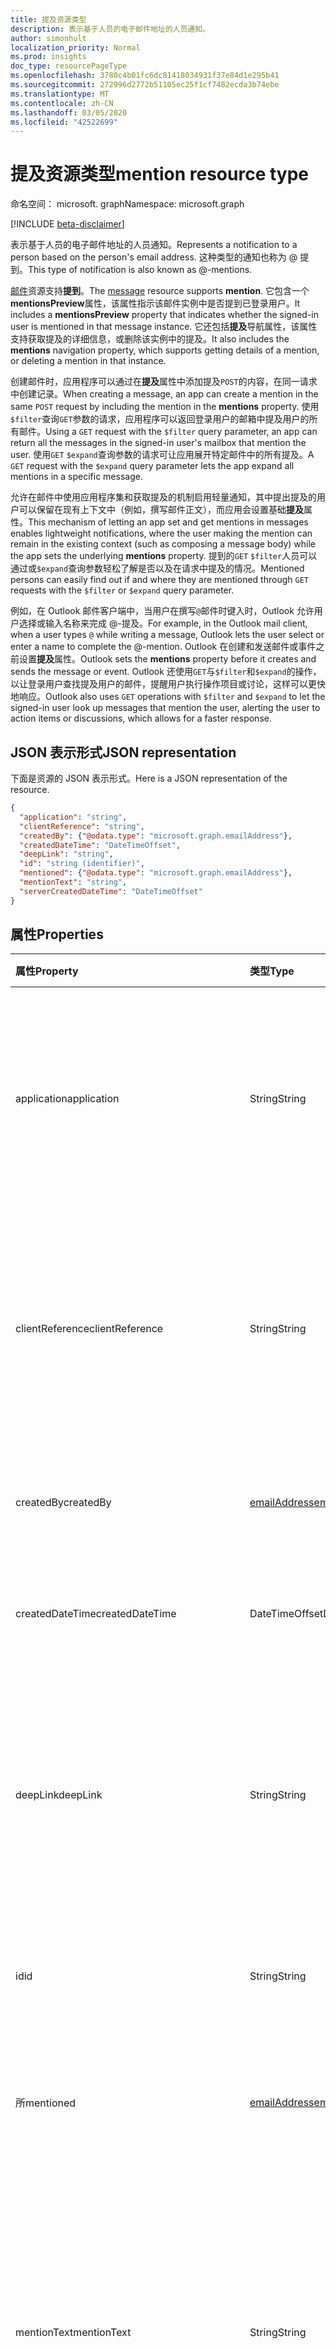 ```yaml
---
title: 提及资源类型
description: 表示基于人员的电子邮件地址的人员通知。
author: simonhult
localization_priority: Normal
ms.prod: insights
doc_type: resourcePageType
ms.openlocfilehash: 3780c4b01fc6dc81418034931f37e84d1e295b41
ms.sourcegitcommit: 272996d2772b51105ec25f1cf7482ecda3b74ebe
ms.translationtype: MT
ms.contentlocale: zh-CN
ms.lasthandoff: 03/05/2020
ms.locfileid: "42522699"
---
```

# <a name="mention-resource-type"></a><span data-ttu-id="6a2ef-103">提及资源类型</span><span class="sxs-lookup"><span data-stu-id="6a2ef-103">mention resource type</span></span>

<span data-ttu-id="6a2ef-104">命名空间： microsoft. graph</span><span class="sxs-lookup"><span data-stu-id="6a2ef-104">Namespace: microsoft.graph</span></span>

[!INCLUDE [beta-disclaimer](../../includes/beta-disclaimer.md)]

<span data-ttu-id="6a2ef-105">表示基于人员的电子邮件地址的人员通知。</span><span class="sxs-lookup"><span data-stu-id="6a2ef-105">Represents a notification to a person based on the person's email address.</span></span> <span data-ttu-id="6a2ef-106">这种类型的通知也称为 @ 提到。</span><span class="sxs-lookup"><span data-stu-id="6a2ef-106">This type of notification is also known as @-mentions.</span></span>

<span data-ttu-id="6a2ef-107">[邮件](../resources/message.md)资源支持**提到**。</span><span class="sxs-lookup"><span data-stu-id="6a2ef-107">The [message](../resources/message.md) resource supports **mention**.</span></span> <span data-ttu-id="6a2ef-108">它包含一个**mentionsPreview**属性，该属性指示该邮件实例中是否提到已登录用户。</span><span class="sxs-lookup"><span data-stu-id="6a2ef-108">It includes a **mentionsPreview** property that indicates whether the signed-in user is mentioned in that message instance.</span></span> <span data-ttu-id="6a2ef-109">它还包括**提及**导航属性，该属性支持获取提及的详细信息，或删除该实例中的提及。</span><span class="sxs-lookup"><span data-stu-id="6a2ef-109">It also includes the **mentions** navigation property, which supports getting details of a mention, or deleting a mention in that instance.</span></span>

<span data-ttu-id="6a2ef-110">创建邮件时，应用程序可以通过在**提及**属性中添加提及`POST`的内容，在同一请求中创建记录。</span><span class="sxs-lookup"><span data-stu-id="6a2ef-110">When creating a message, an app can create a mention in the same `POST` request by including the mention in the **mentions** property.</span></span> <span data-ttu-id="6a2ef-111">使用`$filter`查询`GET`参数的请求，应用程序可以返回登录用户的邮箱中提及用户的所有邮件。</span><span class="sxs-lookup"><span data-stu-id="6a2ef-111">Using a `GET` request with the `$filter` query parameter, an app can return all the messages in the signed-in user's mailbox that mention the user.</span></span> <span data-ttu-id="6a2ef-112">使用`GET` `$expand`查询参数的请求可让应用展开特定邮件中的所有提及。</span><span class="sxs-lookup"><span data-stu-id="6a2ef-112">A `GET` request with the `$expand` query parameter lets the app expand all mentions in a specific message.</span></span>

<span data-ttu-id="6a2ef-113">允许在邮件中使用应用程序集和获取提及的机制启用轻量通知，其中提出提及的用户可以保留在现有上下文中（例如，撰写邮件正文），而应用会设置基础**提及**属性。</span><span class="sxs-lookup"><span data-stu-id="6a2ef-113">This mechanism of letting an app set and get mentions in messages enables lightweight notifications, where the user making the mention can remain in the existing context (such as composing a message body) while the app sets the underlying **mentions** property.</span></span> <span data-ttu-id="6a2ef-114">提到的`GET` `$filter`人员可以通过或`$expand`查询参数轻松了解是否以及在请求中提及的情况。</span><span class="sxs-lookup"><span data-stu-id="6a2ef-114">Mentioned persons can easily find out if and where they are mentioned through `GET` requests with the `$filter` or `$expand` query parameter.</span></span>  

<span data-ttu-id="6a2ef-115">例如，在 Outlook 邮件客户端中，当用户在撰写`@`邮件时键入时，Outlook 允许用户选择或输入名称来完成 @-提及。</span><span class="sxs-lookup"><span data-stu-id="6a2ef-115">For example, in the Outlook mail client, when a user types `@` while writing a message, Outlook lets the user select or enter a name to complete the @-mention.</span></span> <span data-ttu-id="6a2ef-116">Outlook 在创建和发送邮件或事件之前设置**提及**属性。</span><span class="sxs-lookup"><span data-stu-id="6a2ef-116">Outlook sets the **mentions** property before it creates and sends the message or event.</span></span> <span data-ttu-id="6a2ef-117">Outlook 还使用`GET`与`$filter`和`$expand`的操作，以让登录用户查找提及用户的邮件，提醒用户执行操作项目或讨论，这样可以更快地响应。</span><span class="sxs-lookup"><span data-stu-id="6a2ef-117">Outlook also uses `GET` operations with `$filter` and `$expand` to let the signed-in user look up messages that mention the user, alerting the user to action items or discussions, which allows for a faster response.</span></span>


## <a name="json-representation"></a><span data-ttu-id="6a2ef-118">JSON 表示形式</span><span class="sxs-lookup"><span data-stu-id="6a2ef-118">JSON representation</span></span>

<span data-ttu-id="6a2ef-119">下面是资源的 JSON 表示形式。</span><span class="sxs-lookup"><span data-stu-id="6a2ef-119">Here is a JSON representation of the resource.</span></span>

<!-- {
  "blockType": "resource",
  "optionalProperties": [

  ],
  "@odata.type": "microsoft.graph.mention"
}-->

```json
{
  "application": "string",
  "clientReference": "string",
  "createdBy": {"@odata.type": "microsoft.graph.emailAddress"},
  "createdDateTime": "DateTimeOffset",
  "deepLink": "string",
  "id": "string (identifier)",
  "mentioned": {"@odata.type": "microsoft.graph.emailAddress"},
  "mentionText": "string",
  "serverCreatedDateTime": "DateTimeOffset"
}

```
## <a name="properties"></a><span data-ttu-id="6a2ef-120">属性</span><span class="sxs-lookup"><span data-stu-id="6a2ef-120">Properties</span></span>
| <span data-ttu-id="6a2ef-121">属性</span><span class="sxs-lookup"><span data-stu-id="6a2ef-121">Property</span></span>     | <span data-ttu-id="6a2ef-122">类型</span><span class="sxs-lookup"><span data-stu-id="6a2ef-122">Type</span></span>   |<span data-ttu-id="6a2ef-123">说明</span><span class="sxs-lookup"><span data-stu-id="6a2ef-123">Description</span></span>|
|:---------------|:--------|:----------|
|<span data-ttu-id="6a2ef-124">application</span><span class="sxs-lookup"><span data-stu-id="6a2ef-124">application</span></span> | <span data-ttu-id="6a2ef-125">String</span><span class="sxs-lookup"><span data-stu-id="6a2ef-125">String</span></span> | <span data-ttu-id="6a2ef-126">在其中创建提及的应用程序的名称。</span><span class="sxs-lookup"><span data-stu-id="6a2ef-126">The name of the application where the mention is created.</span></span> <span data-ttu-id="6a2ef-127">可选。</span><span class="sxs-lookup"><span data-stu-id="6a2ef-127">Optional.</span></span> <span data-ttu-id="6a2ef-128">不会对**邮件**使用和默认为 null。</span><span class="sxs-lookup"><span data-stu-id="6a2ef-128">Not used and defaulted as null for **message**.</span></span> |
|<span data-ttu-id="6a2ef-129">clientReference</span><span class="sxs-lookup"><span data-stu-id="6a2ef-129">clientReference</span></span> | <span data-ttu-id="6a2ef-130">String</span><span class="sxs-lookup"><span data-stu-id="6a2ef-130">String</span></span> | <span data-ttu-id="6a2ef-131">代表资源实例的父项的唯一标识符。</span><span class="sxs-lookup"><span data-stu-id="6a2ef-131">A unique identifier that represents a parent of the resource instance.</span></span> <span data-ttu-id="6a2ef-132">可选。</span><span class="sxs-lookup"><span data-stu-id="6a2ef-132">Optional.</span></span> <span data-ttu-id="6a2ef-133">不会对**邮件**使用和默认为 null。</span><span class="sxs-lookup"><span data-stu-id="6a2ef-133">Not used and defaulted as null for **message**.</span></span> |
|<span data-ttu-id="6a2ef-134">createdBy</span><span class="sxs-lookup"><span data-stu-id="6a2ef-134">createdBy</span></span>  | [<span data-ttu-id="6a2ef-135">emailAddress</span><span class="sxs-lookup"><span data-stu-id="6a2ef-135">emailAddress</span></span>](../resources/emailaddress.md) | <span data-ttu-id="6a2ef-136">提出提及的用户的电子邮件信息。</span><span class="sxs-lookup"><span data-stu-id="6a2ef-136">The email information of the user who made the mention.</span></span> |
|<span data-ttu-id="6a2ef-137">createdDateTime</span><span class="sxs-lookup"><span data-stu-id="6a2ef-137">createdDateTime</span></span>  |<span data-ttu-id="6a2ef-138">DateTimeOffset</span><span class="sxs-lookup"><span data-stu-id="6a2ef-138">DateTimeOffset</span></span> |<span data-ttu-id="6a2ef-139">在客户端上创建提及的日期和时间。</span><span class="sxs-lookup"><span data-stu-id="6a2ef-139">The date and time that the mention is created on the client.</span></span> |
|<span data-ttu-id="6a2ef-140">deepLink</span><span class="sxs-lookup"><span data-stu-id="6a2ef-140">deepLink</span></span> | <span data-ttu-id="6a2ef-141">String</span><span class="sxs-lookup"><span data-stu-id="6a2ef-141">String</span></span> | <span data-ttu-id="6a2ef-142">指向资源实例中提及的上下文的深层 web 链接。</span><span class="sxs-lookup"><span data-stu-id="6a2ef-142">A deep web link to the context of the mention in the resource instance.</span></span> <span data-ttu-id="6a2ef-143">可选。</span><span class="sxs-lookup"><span data-stu-id="6a2ef-143">Optional.</span></span> <span data-ttu-id="6a2ef-144">不会对**邮件**使用和默认为 null。</span><span class="sxs-lookup"><span data-stu-id="6a2ef-144">Not used and defaulted as null for **message**.</span></span> |
|<span data-ttu-id="6a2ef-145">id</span><span class="sxs-lookup"><span data-stu-id="6a2ef-145">id</span></span> | <span data-ttu-id="6a2ef-146">String</span><span class="sxs-lookup"><span data-stu-id="6a2ef-146">String</span></span>| <span data-ttu-id="6a2ef-147">资源实例中提及的唯一标识符。</span><span class="sxs-lookup"><span data-stu-id="6a2ef-147">The unique identifier of a mention in a resource instance.</span></span>|
|<span data-ttu-id="6a2ef-148">所</span><span class="sxs-lookup"><span data-stu-id="6a2ef-148">mentioned</span></span> | [<span data-ttu-id="6a2ef-149">emailAddress</span><span class="sxs-lookup"><span data-stu-id="6a2ef-149">emailAddress</span></span>](../resources/emailaddress.md) | <span data-ttu-id="6a2ef-150">提到的人员的电子邮件信息。</span><span class="sxs-lookup"><span data-stu-id="6a2ef-150">The email information of the mentioned person.</span></span> <span data-ttu-id="6a2ef-151">必填。</span><span class="sxs-lookup"><span data-stu-id="6a2ef-151">Required.</span></span> |
|<span data-ttu-id="6a2ef-152">mentionText</span><span class="sxs-lookup"><span data-stu-id="6a2ef-152">mentionText</span></span> | <span data-ttu-id="6a2ef-153">String</span><span class="sxs-lookup"><span data-stu-id="6a2ef-153">String</span></span> | <span data-ttu-id="6a2ef-154">可选。</span><span class="sxs-lookup"><span data-stu-id="6a2ef-154">Optional.</span></span> <span data-ttu-id="6a2ef-155">不会对**邮件**使用和默认为 null。</span><span class="sxs-lookup"><span data-stu-id="6a2ef-155">Not used and defaulted as null for **message**.</span></span> <span data-ttu-id="6a2ef-156">若要获取邮件中提及的内容，请改为查看邮件的**bodyPreview**属性。</span><span class="sxs-lookup"><span data-stu-id="6a2ef-156">To get the mentions in a message, see the **bodyPreview** property of the message instead.</span></span> |
|<span data-ttu-id="6a2ef-157">serverCreatedDateTime</span><span class="sxs-lookup"><span data-stu-id="6a2ef-157">serverCreatedDateTime</span></span> | <span data-ttu-id="6a2ef-158">DateTimeOffset</span><span class="sxs-lookup"><span data-stu-id="6a2ef-158">DateTimeOffset</span></span> | <span data-ttu-id="6a2ef-159">在服务器上创建提及的日期和时间。</span><span class="sxs-lookup"><span data-stu-id="6a2ef-159">The date and time that the mention is created on the server.</span></span> <span data-ttu-id="6a2ef-160">可选。</span><span class="sxs-lookup"><span data-stu-id="6a2ef-160">Optional.</span></span> <span data-ttu-id="6a2ef-161">不会对**邮件**使用和默认为 null。</span><span class="sxs-lookup"><span data-stu-id="6a2ef-161">Not used and defaulted as null for **message**.</span></span> |

## <a name="relationships"></a><span data-ttu-id="6a2ef-162">关系</span><span class="sxs-lookup"><span data-stu-id="6a2ef-162">Relationships</span></span>
<span data-ttu-id="6a2ef-163">无</span><span class="sxs-lookup"><span data-stu-id="6a2ef-163">None</span></span>


## <a name="methods"></a><span data-ttu-id="6a2ef-164">方法</span><span class="sxs-lookup"><span data-stu-id="6a2ef-164">Methods</span></span>

| <span data-ttu-id="6a2ef-165">方法</span><span class="sxs-lookup"><span data-stu-id="6a2ef-165">Method</span></span>           | <span data-ttu-id="6a2ef-166">返回类型</span><span class="sxs-lookup"><span data-stu-id="6a2ef-166">Return Type</span></span>    |<span data-ttu-id="6a2ef-167">说明</span><span class="sxs-lookup"><span data-stu-id="6a2ef-167">Description</span></span>|
|:---------------|:--------|:----------|
|<span data-ttu-id="6a2ef-168">[Post](../api/user-sendmail.md#request-2)和 send</span><span class="sxs-lookup"><span data-stu-id="6a2ef-168">[Post](../api/user-sendmail.md#request-2) and send</span></span> | <span data-ttu-id="6a2ef-169">无</span><span class="sxs-lookup"><span data-stu-id="6a2ef-169">None</span></span> | <span data-ttu-id="6a2ef-170">创建并将提及作为新邮件的一部分发送。</span><span class="sxs-lookup"><span data-stu-id="6a2ef-170">Create and send mentions as part of a new message.</span></span>|
|<span data-ttu-id="6a2ef-171">[发布](../api/user-post-messages.md#request-2)到新草稿</span><span class="sxs-lookup"><span data-stu-id="6a2ef-171">[Post](../api/user-post-messages.md#request-2) to a new draft</span></span> | <span data-ttu-id="6a2ef-172">包含一个或多个**提及**对象的[邮件](../resources/message.md)。</span><span class="sxs-lookup"><span data-stu-id="6a2ef-172">[message](../resources/message.md) that contains one or more **mention** objects.</span></span> | <span data-ttu-id="6a2ef-173">创建新邮件的草稿并包含一个或多个**提及**的对象。</span><span class="sxs-lookup"><span data-stu-id="6a2ef-173">Create a draft of a new message and include one or more **mention** objects.</span></span>|
|<span data-ttu-id="6a2ef-174">[获取](../api/user-list-messages.md#request-2)涉及我的邮件</span><span class="sxs-lookup"><span data-stu-id="6a2ef-174">[Get](../api/user-list-messages.md#request-2) messages mentioning me</span></span> | <span data-ttu-id="6a2ef-175">[message](../resources/message.md) 集合</span><span class="sxs-lookup"><span data-stu-id="6a2ef-175">[message](../resources/message.md) collection</span></span> | <span data-ttu-id="6a2ef-176">获取已登录用户邮箱中的所有邮件，其中包含此用户的**提及**。</span><span class="sxs-lookup"><span data-stu-id="6a2ef-176">Get all the messages in the signed-in user's mailbox that contain a **mention** of this user.</span></span>|
|<span data-ttu-id="6a2ef-177">[获取](../api/message-get.md#request-2)邮件及其提及内容</span><span class="sxs-lookup"><span data-stu-id="6a2ef-177">[Get](../api/message-get.md#request-2) a message and its mentions</span></span> | <span data-ttu-id="6a2ef-178">[message](../resources/message.md) 集合</span><span class="sxs-lookup"><span data-stu-id="6a2ef-178">[message](../resources/message.md) collection</span></span> | <span data-ttu-id="6a2ef-179">获取邮件并展开邮件中每个**提及**的详细信息。</span><span class="sxs-lookup"><span data-stu-id="6a2ef-179">Get a message and expand the details of each **mention** in the message.</span></span>|
|<span data-ttu-id="6a2ef-180">[删除](../api/message-delete.md#request-2)提及</span><span class="sxs-lookup"><span data-stu-id="6a2ef-180">[Delete](../api/message-delete.md#request-2) a mention</span></span> | <span data-ttu-id="6a2ef-181">无</span><span class="sxs-lookup"><span data-stu-id="6a2ef-181">None</span></span> |<span data-ttu-id="6a2ef-182">在已登录用户的邮箱中删除指定邮件中指定的提及项。</span><span class="sxs-lookup"><span data-stu-id="6a2ef-182">Deletes the specified mention in the specified message in the signed-in user's mailbox.</span></span> |

<!-- uuid: 8fcb5dbc-d5aa-4681-8e31-b001d5168d79
2015-10-25 14:57:30 UTC -->
<!--
{
  "type": "#page.annotation",
  "description": "mention resource",
  "keywords": "",
  "section": "documentation",
  "tocPath": "",
  "suppressions": []
}
-->
